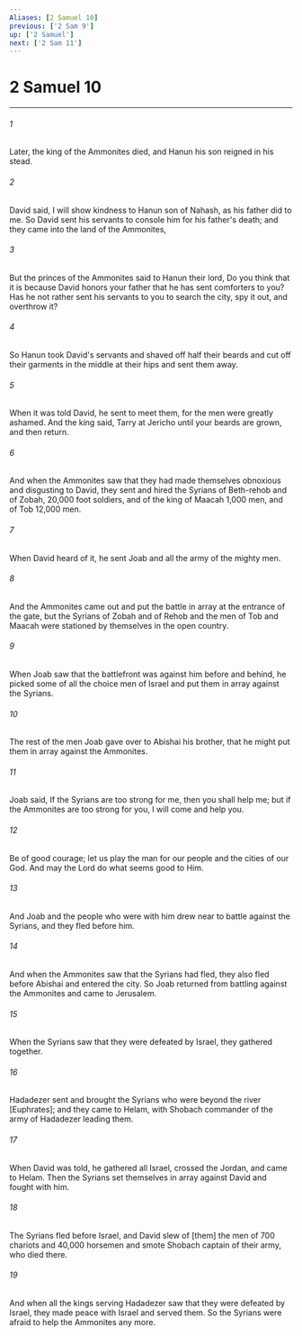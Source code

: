 ```yaml
---
Aliases: [2 Samuel 10]
previous: ['2 Sam 9']
up: ['2 Samuel']
next: ['2 Sam 11']
---
```

# 2 Samuel 10

***

###### 1 

Later, the king of the Ammonites died, and Hanun his son reigned in his stead. 

###### 2 

David said, I will show kindness to Hanun son of Nahash, as his father did to me. So David sent his servants to console him for his father's death; and they came into the land of the Ammonites, 

###### 3 

But the princes of the Ammonites said to Hanun their lord, Do you think that it is because David honors your father that he has sent comforters to you? Has he not rather sent his servants to you to search the city, spy it out, and overthrow it? 

###### 4 

So Hanun took David's servants and shaved off half their beards and cut off their garments in the middle at their hips and sent them away. 

###### 5 

When it was told David, he sent to meet them, for the men were greatly ashamed. And the king said, Tarry at Jericho until your beards are grown, and then return. 

###### 6 

And when the Ammonites saw that they had made themselves obnoxious and disgusting to David, they sent and hired the Syrians of Beth-rehob and of Zobah, 20,000 foot soldiers, and of the king of Maacah 1,000 men, and of Tob 12,000 men. 

###### 7 

When David heard of it, he sent Joab and all the army of the mighty men. 

###### 8 

And the Ammonites came out and put the battle in array at the entrance of the gate, but the Syrians of Zobah and of Rehob and the men of Tob and Maacah were stationed by themselves in the open country. 

###### 9 

When Joab saw that the battlefront was against him before and behind, he picked some of all the choice men of Israel and put them in array against the Syrians. 

###### 10 

The rest of the men Joab gave over to Abishai his brother, that he might put them in array against the Ammonites. 

###### 11 

Joab said, If the Syrians are too strong for me, then you shall help me; but if the Ammonites are too strong for you, I will come and help you. 

###### 12 

Be of good courage; let us play the man for our people and the cities of our God. And may the Lord do what seems good to Him. 

###### 13 

And Joab and the people who were with him drew near to battle against the Syrians, and they fled before him. 

###### 14 

And when the Ammonites saw that the Syrians had fled, they also fled before Abishai and entered the city. So Joab returned from battling against the Ammonites and came to Jerusalem. 

###### 15 

When the Syrians saw that they were defeated by Israel, they gathered together. 

###### 16 

Hadadezer sent and brought the Syrians who were beyond the river [Euphrates]; and they came to Helam, with Shobach commander of the army of Hadadezer leading them. 

###### 17 

When David was told, he gathered all Israel, crossed the Jordan, and came to Helam. Then the Syrians set themselves in array against David and fought with him. 

###### 18 

The Syrians fled before Israel, and David slew of [them] the men of 700 chariots and 40,000 horsemen and smote Shobach captain of their army, who died there. 

###### 19 

And when all the kings serving Hadadezer saw that they were defeated by Israel, they made peace with Israel and served them. So the Syrians were afraid to help the Ammonites any more.
